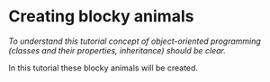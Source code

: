 # Creating blocky animals

*To understand this tutorial concept of object-oriented programming (classes and their properties, inheritance) should
be clear.*

In this tutorial these blocky animals will be created.